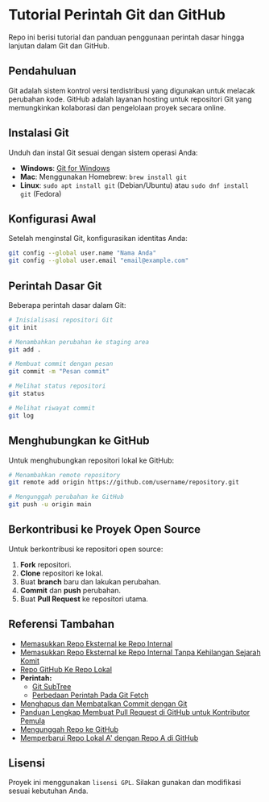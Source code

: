 # Tutorial Perintah Git dan GitHub

Repo ini berisi tutorial dan panduan penggunaan perintah dasar hingga lanjutan dalam Git dan GitHub.

## Pendahuluan
Git adalah sistem kontrol versi terdistribusi yang digunakan untuk melacak perubahan kode. GitHub adalah layanan hosting untuk repositori Git yang memungkinkan kolaborasi dan pengelolaan proyek secara online.

## Instalasi Git
Unduh dan instal Git sesuai dengan sistem operasi Anda:
- **Windows**: [Git for Windows](https://git-scm.com/download/win)
- **Mac**: Menggunakan Homebrew: `brew install git`
- **Linux**: `sudo apt install git` (Debian/Ubuntu) atau `sudo dnf install git` (Fedora)

## Konfigurasi Awal
Setelah menginstal Git, konfigurasikan identitas Anda:
```sh
git config --global user.name "Nama Anda"
git config --global user.email "email@example.com"
```

## Perintah Dasar Git
Beberapa perintah dasar dalam Git:
```sh
# Inisialisasi repositori Git
git init

# Menambahkan perubahan ke staging area
git add .

# Membuat commit dengan pesan
git commit -m "Pesan commit"

# Melihat status repositori
git status

# Melihat riwayat commit
git log
```

## Menghubungkan ke GitHub
Untuk menghubungkan repositori lokal ke GitHub:
```sh
# Menambahkan remote repository
git remote add origin https://github.com/username/repository.git

# Mengunggah perubahan ke GitHub
git push -u origin main
```

## Berkontribusi ke Proyek Open Source
Untuk berkontribusi ke repositori open source:
1. **Fork** repositori.
2. **Clone** repositori ke lokal.
3. Buat **branch** baru dan lakukan perubahan.
4. **Commit** dan **push** perubahan.
5. Buat **Pull Request** ke repositori utama.

## Referensi Tambahan
- [Memasukkan Repo Eksternal ke Repo Internal](gabungan/Memasukkan%20Repo%20C%20ke%20dalam%20Repo%20A%20pada%20Cabang%20B.md)
- [Memasukkan Repo Eksternal ke Repo Internal Tanpa Kehilangan Sejarah Komit](gabungan/Menggabungkan%20Repo%20C%20ke%20dalam%20Repo%20Utama%20Tanpa%20Kehilangan%20Sejarah%20Commit.md)
- [Repo GitHub Ke Repo Lokal](gabungan/Menggabungkan_Repo_Lokal_dengan_GitHub.md)
- **Perintah:**
  - [Git SubTree](gabungan/perintah/Menambahkan%20Repository%20Eksternal%20ke%20dalam%20Repository%20Internal.md)
  - [Perbedaan Perintah Pada Git Fetch](gabungan/perintah/Perbedaan%20Perintah.md)
- [Menghapus dan Membatalkan Commit dengan Git](komit/Menghapus%20dan%20Membatalkan%20Commit%20dengan%20Git.md)
- [Panduan Lengkap Membuat Pull Request di GitHub untuk Kontributor Pemula](kontributor/Panduan%20Lengkap%20Membuat%20Pull%20Request%20di%20GitHub%20untuk%20Kontributor%20Pemula.md)
- [Mengunggah Repo ke GitHub](mengunggah/upload_repo_to_github.md)
- [Memperbarui Repo Lokal A' dengan Repo A di GitHub](Perbahrui/Memperbahrui%20Repo%20A'%20Lokal%20Dari%20Repo%20A%20di%20Github.md)

## Lisensi
Proyek ini menggunakan `lisensi GPL`. Silakan gunakan dan modifikasi sesuai kebutuhan Anda.
